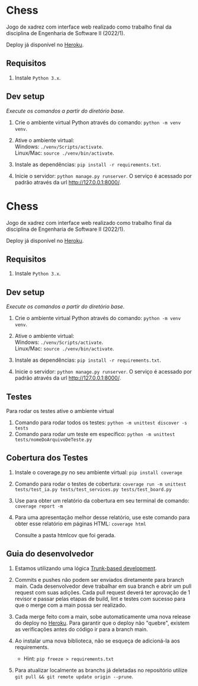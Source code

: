 # Chess

Jogo de xadrez com interface web realizado como trabalho final da disciplina de Engenharia de Software II (2022/1). 

Deploy já disponível no [Heroku](https://chess-es2-20221.herokuapp.com/).

## Requisitos

1. Instale ``Python 3.x``.

## Dev setup

_Execute os comandos a partir do diretório base._

1. Crie o ambiente virtual Python através do comando: ``python -m venv venv``.

2. Ative o ambiente virtual:<br/>
    Windows: ``./venv/Scripts/activate``.<br/>
    Linux/Mac: ``source ./venv/bin/activate``.

3. Instale as dependências: ``pip install -r requirements.txt``.

4. Inicie o servidor: ``python manage.py runserver``. O serviço é acessado por padrão através da url http://127.0.0.1:8000/.

# Chess

Jogo de xadrez com interface web realizado como trabalho final da disciplina de Engenharia de Software II (2022/1). 

Deploy já disponível no [Heroku](https://chess-es2-20221.herokuapp.com/).

## Requisitos

1. Instale ``Python 3.x``.

## Dev setup

_Execute os comandos a partir do diretório base._

1. Crie o ambiente virtual Python através do comando: ``python -m venv venv``.

2. Ative o ambiente virtual:<br/>
    Windows: ``./venv/Scripts/activate``.<br/>
    Linux/Mac: ``source ./venv/bin/activate``.

3. Instale as dependências: ``pip install -r requirements.txt``.

4. Inicie o servidor: ``python manage.py runserver``. O serviço é acessado por padrão através da url http://127.0.0.1:8000/.

## Testes
Para rodar os testes ative o ambiente virtual

1. Comando para rodar todos os testes:
    ``python -m unittest discover -s tests`` 
2. Comando para rodar um teste em específico:
    ``python -m unittest tests/nomeDoArquivoDeTeste.py`` 

## Cobertura dos Testes
1. Instale o coverage.py no seu ambiente virtual: 
    ``pip install coverage``
2. Comando para rodar o testes de cobertura:
    ``coverage run -m unittest tests/test_ia.py tests/test_services.py tests/test_board.py``
3. Use para obter um relatório da cobertura em seu terminal de comando:
    ``coverage report -m``
4. Para uma apresentação melhor desse relatório, use este comando para obter esse relatório em páginas HTML:
    ``coverage html``
    
    Consulte a pasta htmlcov que foi gerada.

## Guia do desenvolvedor

1. Estamos utilizando uma lógica [Trunk-based development](https://www.atlassian.com/br/continuous-delivery/continuous-integration/trunk-based-development).

2. Commits e pushes não podem ser enviados diretamente para branch main. Cada desenvolvedor deve trabalhar em sua branch e abrir um pull request com suas adições. Cada pull request deverá ter aprovação de 1 revisor e passar pelas etapas de build, lint e testes com sucesso para que o merge com a main possa ser realizado.

3. Cada merge feito com a main, sobe automaticamente uma nova release do deploy no [Heroku](https://chess-es2-20221.herokuapp.com/). Para garantir que o deploy não "quebre", existem as verificações antes do código ir para a branch main.

4. Ao instalar uma nova biblioteca, não se esqueça de adicioná-la aos requirements. 
    - Hint: ``pip freeze > requirements.txt``

5. Para atualizar localmente as branchs já deletadas no repositório utilize ``git pull && git remote update origin --prune``.
